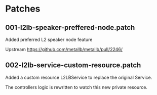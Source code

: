 # Patches

## 001-l2lb-speaker-preffered-node.patch

Added preferred L2 speaker node feature

Upstream <https://github.com/metallb/metallb/pull/2246/>

## 002-l2lb-service-custom-resource.patch

Added a custom resource L2LBService to replace the original Service.

The controllers logic is rewritten to watch this new private resource.
